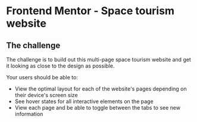 # Frontend Mentor - Space tourism website

## The challenge

The challenge is to build out this multi-page space tourism website and get it looking as close to the design as possible.

Your users should be able to:

- View the optimal layout for each of the website's pages depending on their device's screen size
- See hover states for all interactive elements on the page
- View each page and be able to toggle between the tabs to see new information

